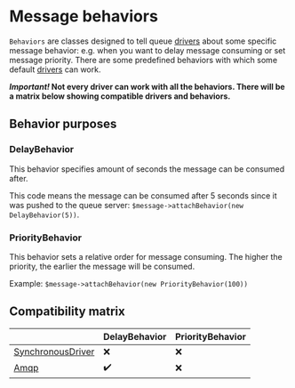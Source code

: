 # Message behaviors

`Behaviors` are classes designed to tell queue [drivers] about some specific message behavior: e.g. when you want to delay message consuming or set message priority. There are some predefined behaviors with which some default [drivers] can work.

***Important!* Not every driver can work with all the behaviors. There will be a matrix below showing compatible drivers and behaviors.**

## Behavior purposes
### DelayBehavior
This behavior specifies amount of seconds the message can be consumed after.

This code means the message can be consumed after 5 seconds since it was pushed to the queue server: `$message->attachBehavior(new DelayBehavior(5))`.

### PriorityBehavior
This behavior sets a relative order for message consuming. The higher the priority, the earlier the message will be consumed.

Example: `$message->attachBehavior(new PriorityBehavior(100))`

## Compatibility matrix
|                     | DelayBehavior | PriorityBehavior |
| -                   | -             | -                |
| [SynchronousDriver] | ❌             | ❌               |
| [Amqp]              | ✔️             | ❌                |

[drivers]: (driver-list.md)
[SynchronousDriver]: (driver-sync.md)
[Amqp]: (https://github.com/yiisoft/yii-queue-amqp)
